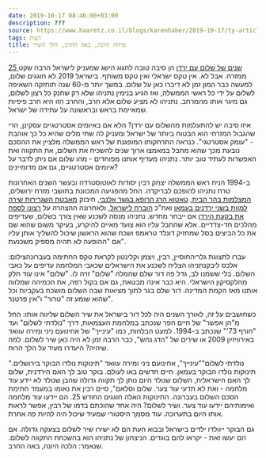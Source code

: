 ```yaml
---
date: 2019-10-17 08:46:00+03:00
description: ???
source: https://www.haaretz.co.il/blogs/karenhaber/2019-10-17/ty-article/0000017f-f8d9-d044-adff-fbf9266c0000
tags: דעות
title: פרחה היונה, באה החרב, הלך השיר
---
```


[25 שנים של שלום עם ירדן](/news/politics/2019-10-13/ty-article-magazine/.premium/0000017f-db44-db5a-a57f-db6eddb00000) הן סיבה טובה לחגוג הישג שמעניק לישראל הרבה שקט ממזרח. אבל לא. אין טקס ישראלי ואין טקס משותף. בישראל 2019 לא חוגגים שלום, למעשה כבר המון זמן לא דיברו כאן על שלום. במשך יותר מ-60 שנה תוחזקה השאיפה לשלום על ידי כל ראשי הממשלה, ואז הגיע בנימין נתניהו שלא רק שחנק כל רצון לשלום, גם מיגר אותו מהמרחב. נתניהו לא מציע שלום אלא חרב, והחרב הזו היא חרב פיפיות שמאיימת בראש ובראשונה על עתידה של ישראל. 

איזו סיבה יש להתעלמות מהשלום עם ירדן? הלא אם באיומים אסטרטגיים עסקינן, הרי שהגבול המזרחי הוא הבטוח ביותר של ישראל ומעניק לה שתי מלים שהיא כל כך אוהבת - "עומק אסטרטגי". כנראה התרחקותו המופגנת של ראש הממשלה מלציין את ההסכם נובעת מכך שהוא מחבל במאמצו ארוך שנים להשכיח את השלום, את התקווה ואת האפשרות לעתיד טוב יותר. נתניהו מעדיף אותנו מפוחדים - מהו שלום אם ניתן לדבר על איומים אסטרטגיים, גם אם מדומיינים? 

ב-1994 הניח ראש הממשלה יצחק רבין יסודות לאוטוסטרדה ובעשר השנים האחרונות טרח נתניהו להופכם לבריקדה. החל מהפגיעה המכוונת בתושבי מזרח ירושלים, [המצלמות בהר הבית](/news/politics/2015-11-06/ty-article/0000017f-f077-df98-a5ff-f3ff25c10000), [טאטוא הרג הרופא בגשר אלנבי](/news/politics/2014-03-10/ty-article/0000017f-e3f8-d7b2-a77f-e3ff65240000), חיבוק [מאבטח השגרירות שירה למוות בשני ירדנים בעמאן](/news/politics/2017-07-24/ty-article/0000017f-e4d4-d75c-a7ff-fcddc7ba0000) ואח"כ [הוברח לישראל](/opinions/editorial-articles/2017-07-27/ty-article-opinion/.premium/0000017f-e2f0-d9aa-afff-fbf874170000), ולאחרונה ההצהרה על [רצונו לספח את בקעת הירדן](/news/elections/2019-09-10/ty-article/0000017f-e612-df2c-a1ff-fe53d7820000) אם ייבחר מחדש. נתניהו מנסה לשכנע שאין צורך בשלום, שעדיפים מהלכים חד-צדדיים. אלא שהחבל עליו הוא צועד מאיים להיקרע, בעיקר משום שהוא שם את כל הביצים בסל שמחזיק דונלד טראמפ ושכח שהוא הראשון שיכול להשליך אותן עליו אם "ההופעה לא תהיה מספיק משכנעת". 

 עברו לתצוגת גלריהחוסיין, רבין, ויצמן וקלינטון לקראת טקס החתימה בעברונהצילום: אלכס ליבקנתניהו הצליח לשכנע את הישראלים שכאבי המלחמה עדיפים על כאבי השלום. בלי ששמנו לב, גדל פה דור שלם שהמלה "שלום" זרה לו. "שלום" אינו עוד חלק מהלקסיקון הישראלי. היא כבר אינה מבטאת, גם אם בקול רפה, את הכמיהה שמלווה אותנו מאז הקמת המדינה. דור שלם בגר לתוך מציאות שבה השלום מושכח בעקביות וכל שהוא שומע זה "טרור" ו"אין פרטנר". 

כשחושבים על זה, לאורך השנים היה לכל דור בישראל את שיר השלום שליווה אותו: החל מ"הן אפשר" של חיים חפר שנכתב במלחמת העצמאות, דרך "נולדתי לשלום" ועד "חורף 73'" שנכתב ב-1994. למעט הבלחות, כמו "עינייך" של אחינועם ניני ומירה עוואד באירוויזיון 2009 או שירים של "הדג נחש", כבר הרבה זמן לא היה כאן שיר לשלום. למה שיהיה? היעדרו מעיד על הלך הרוח. 

"נולדתי לשלום""עינייך", אחינועם ניני ומירה עוואד "תינוקות נולדו הבוקר בירושלים. תינוקות נולדו הבוקר בעמאן. חיים חדשים באו לעולם. בוקר טוב לך האם הירדנית, שלום לך האם הישראלית, השלום שנולד היום נותן לך תקווה גדולה שהבן שנולד לא יידע עוד מלחמה - ואת לא תדעי עוד צער. שלום וסלאם", סיים רבין את נאומו במעמד חתימת הסכם השלום בעברונה. התינוקות האלה חוגגים החודש 25. הם יידעו עוד מלחמה ואימותיהם יידעו עוד צער. ושיר לשלום? היה אחד שהוכתם בדמו של רבין, אפשר לראות אותו היום בתערוכה. עוד מסמך היסטורי שמעיד שיכול היה להיות פה אחרת. 

גם הבוקר ייוולדו ילדים בישראל ובבוא העת הם לא ישירו שיר לשלום בצעקה גדולה. אם הם יעשו זאת - יקראו להם בוגדים. הניצחון של נתניהו הוא בהשכחת התקווה לשלום. שנאמר: הלכה היונה, באה החרב.